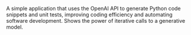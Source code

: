 A simple application that uses the OpenAI API to generate Python code snippets and unit tests, improving coding efficiency and automating software development.
Shows the power of iterative calls to a generative model.
